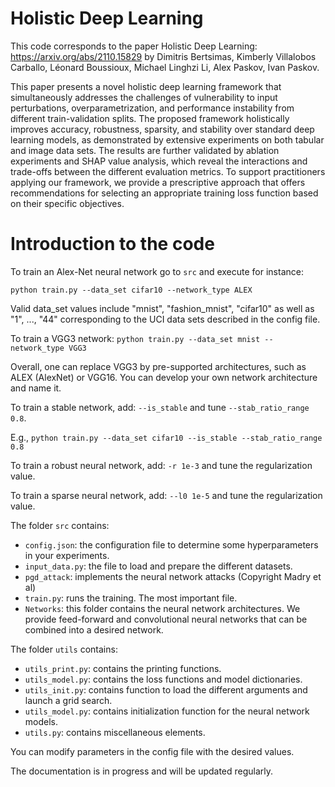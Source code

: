 # Holistic Deep Learning

This code corresponds to the paper Holistic Deep Learning: https://arxiv.org/abs/2110.15829
by Dimitris Bertsimas, Kimberly Villalobos Carballo, Léonard Boussioux, Michael Linghzi Li, Alex Paskov, Ivan Paskov.

This paper presents a novel holistic deep learning framework that simultaneously addresses the challenges of vulnerability to input perturbations, overparametrization, and performance instability from different train-validation splits. The proposed framework holistically improves accuracy, robustness, sparsity, and stability over standard deep learning models, as demonstrated by extensive experiments on both tabular and image data sets. The results are further validated by ablation experiments and SHAP value analysis, which reveal the interactions and trade-offs between the different evaluation metrics. To support practitioners applying our framework, we provide a prescriptive approach that offers recommendations for selecting an appropriate training loss function based on their specific objectives.

# Introduction to the code

To train an Alex-Net neural network go to ```src``` and execute for instance:

```python train.py --data_set cifar10 --network_type ALEX```

Valid data_set values include "mnist", "fashion_mnist", "cifar10" as well as  "1", ..., "44" corresponding to the UCI data sets described in the config file.

To train a VGG3 network:
```python train.py --data_set mnist --network_type VGG3```

Overall, one can replace VGG3 by pre-supported architectures, such as ALEX (AlexNet) or VGG16. You can develop your own network architecture and name it.

To train a stable network, add: ```--is_stable``` and tune ```--stab_ratio_range 0.8```.

E.g., ```python train.py --data_set cifar10 --is_stable --stab_ratio_range 0.8```

To train a robust neural network, add: ```-r 1e-3``` and tune the regularization value.

To train a sparse neural network, add: ```--l0 1e-5``` and tune the regularization value.

The folder ```src``` contains:
- ```config.json```: the configuration file to determine some hyperparameters in your experiments.
- ```input_data.py```: the file to load and prepare the different datasets.
- ```pgd_attack```: implements the neural network attacks (Copyright Madry et al)
- ```train.py```: runs the training. The most important file.
- ```Networks```: this folder contains the neural network architectures. We provide feed-forward and convolutional neural networks that can be combined into a desired network.

The folder ```utils``` contains:
- ```utils_print.py```: contains the printing functions.
- ```utils_model.py```: contains the loss functions and model dictionaries.
- ```utils_init.py```: contains function to load the different arguments and launch a grid search.
- ```utils_model.py```: contains initialization function for the neural network models.
- ```utils.py```: contains miscellaneous elements.

You can modify parameters in the config file with the desired values.

The documentation is in progress and will be updated regularly.
